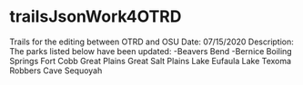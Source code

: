# trailsJsonWork4OTRD
Trails for the editing between OTRD and OSU
Date: 07/15/2020
Description:
  The parks listed below have been updated:
    -Beavers Bend
    -Bernice
    Boiling Springs
    Fort Cobb
    Great Plains
    Great Salt Plains
    Lake Eufaula
    Lake Texoma
    Robbers Cave
    Sequoyah
